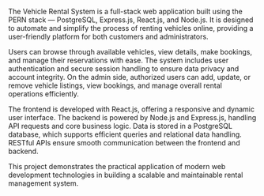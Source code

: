 The Vehicle Rental System is a full-stack web application built using the PERN stack — PostgreSQL, Express.js, React.js, and Node.js. It is designed to automate and simplify the process of renting vehicles online, providing a user-friendly platform for both customers and administrators.

Users can browse through available vehicles, view details, make bookings, and manage their reservations with ease. The system includes user authentication and secure session handling to ensure data privacy and account integrity. On the admin side, authorized users can add, update, or remove vehicle listings, view bookings, and manage overall rental operations efficiently.

The frontend is developed with React.js, offering a responsive and dynamic user interface. The backend is powered by Node.js and Express.js, handling API requests and core business logic. Data is stored in a PostgreSQL database, which supports efficient queries and relational data handling. RESTful APIs ensure smooth communication between the frontend and backend.

This project demonstrates the practical application of modern web development technologies in building a scalable and maintainable rental management system.
